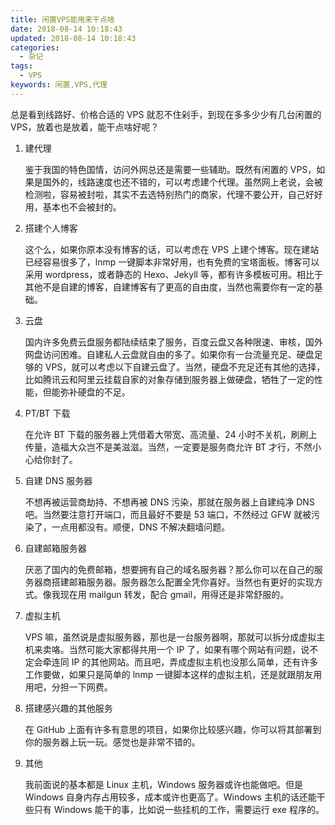 ```yaml
---
title: 闲置VPS能用来干点啥
date: 2018-08-14 10:18:43
updated: 2018-08-14 10:18:43
categories:
  - 杂记
tags:
  - VPS
keywords: 闲置,VPS,代理
---
```


总是看到线路好、价格合适的 VPS 就忍不住剁手，到现在多多少少有几台闲置的 VPS，放着也是放着，能干点啥好呢？

<!--more-->

1. 建代理

   鉴于我国的特色国情，访问外网总还是需要一些辅助。既然有闲置的 VPS，如果是国外的，线路速度也还不错的，可以考虑建个代理。虽然网上老说，会被检测啦，容易被封啦，其实不去选特别热门的商家，代理不要公开，自己好好用，基本也不会被封的。

2. 搭建个人博客

   这个么，如果你原本没有博客的话，可以考虑在 VPS 上建个博客。现在建站已经容易很多了，lnmp 一键脚本非常好用，也有免费的宝塔面板。博客可以采用 wordpress，或者静态的 Hexo、Jekyll 等，都有许多模板可用。相比于其他不是自建的博客，自建博客有了更高的自由度，当然也需要你有一定的基础。

3. 云盘

   国内许多免费云盘服务都陆续结束了服务，百度云盘又各种限速、审核，国外网盘访问困难。自建私人云盘就自由的多了。如果你有一台流量充足、硬盘足够的 VPS，就可以考虑以下自建云盘了。当然，硬盘不充足还有其他的选择，比如腾讯云和阿里云挂载自家的对象存储到服务器上做硬盘，牺牲了一定的性能，但能弥补硬盘的不足。

4. PT/BT 下载

   在允许 BT 下载的服务器上凭借着大带宽、高流量、24 小时不关机，刷刷上传量，造福大众岂不是美滋滋。当然，一定要是服务商允许 BT 才行，不然小心给你封了。

5. 自建 DNS 服务器

   不想再被运营商劫持、不想再被 DNS 污染，那就在服务器上自建纯净 DNS 吧。当然要注意打开端口，而且最好不要是 53 端口，不然经过 GFW 就被污染了，一点用都没有。顺便，DNS 不解决翻墙问题。

6. 自建邮箱服务器

   厌恶了国内的免费邮箱，想要拥有自己的域名服务器？那么你可以在自己的服务器商搭建邮箱服务器。服务器怎么配置全凭你喜好。当然也有更好的实现方式。像我现在用 mailgun 转发，配合 gmail，用得还是非常舒服的。

7. 虚拟主机

   VPS 嘛，虽然说是虚拟服务器，那也是一台服务器啊，那就可以拆分成虚拟主机来卖咯。当然可能大家都得共用一个 IP 了，如果有哪个网站有问题，说不定会牵连同 IP 的其他网站。而且吧，弄成虚拟主机也没那么简单，还有许多工作要做，如果只是简单的 lnmp 一键脚本这样的虚拟主机，还是就跟朋友用用吧，分担一下网费。

8. 搭建感兴趣的其他服务

   在 GitHub 上面有许多有意思的项目，如果你比较感兴趣，你可以将其部署到你的服务器上玩一玩。感觉也是非常不错的。

9. 其他

   我前面说的基本都是 Linux 主机，Windows 服务器或许也能做吧。但是 Windows 自身内存占用较多，成本或许也更高了。Windows 主机的话还能干些只有 Windows 能干的事，比如说一些挂机的工作，需要运行 exe 程序的。
